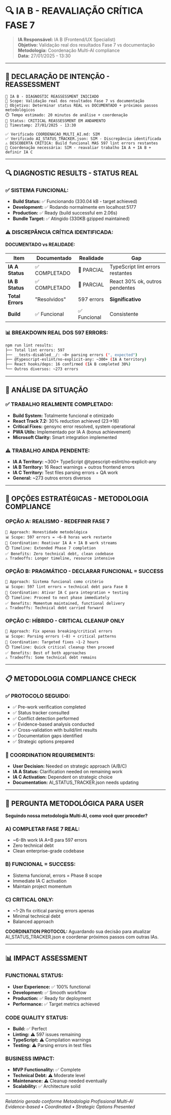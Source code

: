 # 🔍 IA B - REAVALIAÇÃO CRÍTICA FASE 7

> **IA Responsável:** IA B (Frontend/UX Specialist)  
> **Objetivo:** Validação real dos resultados Fase 7 vs documentação  
> **Metodologia:** Coordenação Multi-AI compliance  
> **Data:** 27/01/2025 - 13:30

---

## 🤖 **DECLARAÇÃO DE INTENÇÃO - REASSESSMENT**

```
🤖 IA B - DIAGNOSTIC REASSESSMENT INICIADO
📁 Scope: Validação real dos resultados Fase 7 vs documentação
🎯 Objetivo: Determinar status REAL vs DOCUMENTADO + próximos passos metodológicos
⏱️ Tempo estimado: 20 minutos de análise + coordenação
🔄 Status: CRITICAL REASSESSMENT EM ANDAMENTO
📅 Timestamp: 27/01/2025 - 13:30

✅ Verificado COORDENACAO_MULTI_AI.md: SIM
✅ Verificado AI_STATUS_TRACKER.json: SIM - Discrepância identificada
⚠️ DESCOBERTA CRÍTICA: Build funcional MAS 597 lint errors restantes
🤝 Coordenação necessária: SIM - reavaliar trabalho IA A + IA B + definir IA C
```

---

## 🔍 **DIAGNOSTIC RESULTS - STATUS REAL**

### **✅ SISTEMA FUNCIONAL:**
- **Build Status:** ✅ Funcionando (330.04 kB - target achieved)
- **Development:** ✅ Rodando normalmente em localhost:5177
- **Production:** ✅ Ready (build successful em 2.06s)
- **Bundle Target:** ✅ Atingido (330KB gzipped maintained)

### **⚠️ DISCREPÂNCIA CRÍTICA IDENTIFICADA:**

#### **DOCUMENTADO vs REALIDADE:**
| **Item** | **Documentado** | **Realidade** | **Gap** |
|----------|----------------|---------------|---------|
| **IA A Status** | ✅ COMPLETADO | 🔶 PARCIAL | TypeScript lint errors restantes |
| **IA B Status** | ✅ COMPLETADO | 🔶 PARCIAL | React 30% ok, outros pendentes |
| **Total Errors** | "Resolvidos" | 597 errors | **Significativo** |
| **Build** | ✅ Funcional | ✅ Funcional | Consistente |

### **📊 BREAKDOWN REAL DOS 597 ERRORS:**

```bash
npm run lint results:
├── Total lint errors: 597
├── __tests-disabled__/: ~8+ parsing errors (", expected")
├── @typescript-eslint/no-explicit-any: ~300+ (IA A territory)
├── React hooks/deps: 16 confirmed (IA B completed 30%)
└── Outros diversos: ~273 errors
```

---

## 🎯 **ANÁLISE DA SITUAÇÃO**

### **✅ TRABALHO REALMENTE COMPLETADO:**
- **Build System:** Totalmente funcional e otimizado
- **React Track 7.2:** 30% reduction achieved (23→16)
- **Critical Fixes:** gensync error resolved, system operational
- **PWA Utils:** Implementado por IA A (bonus achievement)
- **Microsoft Clarity:** Smart integration implemented

### **⚠️ TRABALHO AINDA PENDENTE:**
- **IA A Territory:** ~300+ TypeScript @typescript-eslint/no-explicit-any
- **IA B Territory:** 16 React warnings + outros frontend errors
- **IA C Territory:** Test files parsing errors + QA work
- **General:** ~273 outros errors diversos

---

## 🔄 **OPÇÕES ESTRATÉGICAS - METODOLOGIA COMPLIANCE**

### **OPÇÃO A: REALISMO - REDEFINIR FASE 7**
```
🎯 Approach: Honestidade metodológica
📊 Scope: 597 errors = ~6-8 horas work restante
🤝 Coordination: Reativar IA A + IA B work streams
⏱️ Timeline: Extended Phase 7 completion
✅ Benefits: Zero technical debt, clean codebase
⚠️ Tradeoffs: Longer timeline, resource intensive
```

### **OPÇÃO B: PRAGMÁTICO - DECLARAR FUNCIONAL = SUCCESS**
```
🎯 Approach: Sistema funcional como critério
📊 Scope: 597 lint errors = technical debt para Fase 8
🤝 Coordination: Ativar IA C para integration + testing
⏱️ Timeline: Proceed to next phase immediately
✅ Benefits: Momentum maintained, functional delivery
⚠️ Tradeoffs: Technical debt carried forward
```

### **OPÇÃO C: HÍBRIDO - CRITICAL CLEANUP ONLY**
```
🎯 Approach: Fix apenas breaking/critical errors
📊 Scope: Parsing errors (~8) + critical patterns
🤝 Coordination: Targeted fixes ~1-2 hours
⏱️ Timeline: Quick critical cleanup then proceed
✅ Benefits: Best of both approaches
⚠️ Tradeoffs: Some technical debt remains
```

---

## 📋 **METODOLOGIA COMPLIANCE CHECK**

### **✅ PROTOCOLO SEGUIDO:**
- ✅ Pre-work verification completed
- ✅ Status tracker consulted
- ✅ Conflict detection performed
- ✅ Evidence-based analysis conducted
- ✅ Cross-validation with build/lint results
- ✅ Documentation gaps identified
- ✅ Strategic options prepared

### **🤝 COORDINATION REQUIREMENTS:**
- **User Decision:** Needed on strategic approach (A/B/C)
- **IA A Status:** Clarification needed on remaining work
- **IA C Activation:** Dependent on strategic choice
- **Documentation:** AI_STATUS_TRACKER.json needs updating

---

## 🤔 **PERGUNTA METODOLÓGICA PARA USER**

**Seguindo nossa metodologia Multi-AI, como você quer proceder?**

### **A) COMPLETAR FASE 7 REAL:**
- ~6-8h work IA A+B para 597 errors
- Zero technical debt
- Clean enterprise-grade codebase

### **B) FUNCIONAL = SUCCESS:**
- Sistema funcional, errors = Phase 8 scope
- Immediate IA C activation
- Maintain project momentum

### **C) CRITICAL ONLY:**
- ~1-2h fix critical parsing errors apenas
- Minimal technical debt
- Balanced approach

**COORDINATION PROTOCOL:** Aguardando sua decisão para atualizar AI_STATUS_TRACKER.json e coordenar próximos passos com outras IAs.

---

## 📊 **IMPACT ASSESSMENT**

### **FUNCTIONAL STATUS:**
- **User Experience:** ✅ 100% functional
- **Development:** ✅ Smooth workflow
- **Production:** ✅ Ready for deployment
- **Performance:** ✅ Target metrics achieved

### **CODE QUALITY STATUS:**
- **Build:** ✅ Perfect
- **Linting:** ⚠️ 597 issues remaining
- **TypeScript:** ⚠️ Compilation warnings
- **Testing:** ⚠️ Parsing errors in test files

### **BUSINESS IMPACT:**
- **MVP Functionality:** ✅ Complete
- **Technical Debt:** ⚠️ Moderate level
- **Maintenance:** ⚠️ Cleanup needed eventually
- **Scalability:** ✅ Architecture solid

---

*Relatório gerado conforme Metodologia Profissional Multi-AI*  
*Evidence-based • Coordinated • Strategic Options Presented* 
